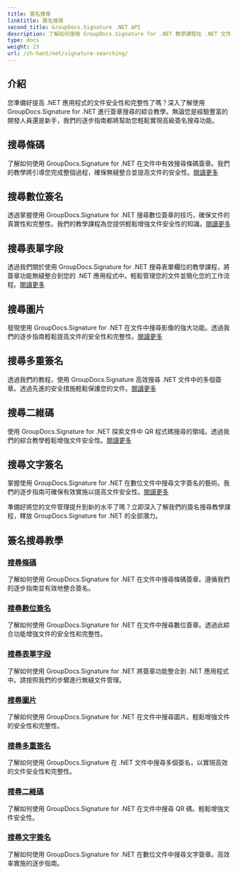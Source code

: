 ```yaml
---
title: 簽名搜尋
linktitle: 簽名搜尋
second_title: GroupDocs.Signature .NET API
description: 了解如何使用 GroupDocs.Signature for .NET 教學課程在 .NET 文件中搜尋簽章。透過條碼、數字、圖像、文字和二維碼搜尋增強安全性。
type: docs
weight: 23
url: /zh-hant/net/signature-searching/
---
```

## 介紹

您準備好提高 .NET 應用程式的文件安全性和完整性了嗎？深入了解使用 GroupDocs.Signature for .NET 進行簽章搜尋的綜合教學。無論您是經驗豐富的開發人員還是新手，我們的逐步指南都將幫助您輕鬆實現高級簽名搜尋功能。

## 搜尋條碼
了解如何使用 GroupDocs.Signature for .NET 在文件中有效搜尋條碼簽章。我們的教學將引導您完成整個過程，確保無縫整合並提高文件的安全性。[閱讀更多](./search-for-barcode/)

## 搜尋數位簽名
透過掌握使用 GroupDocs.Signature for .NET 搜尋數位簽章的技巧，確保文件的真實性和完整性。我們的教學課程為您提供輕鬆增強文件安全性的知識。[閱讀更多](./search-for-digital-signatures/)

## 搜尋表單字段
透過我們關於使用 GroupDocs.Signature for .NET 搜尋表單欄位的教學課程，將簽章功能無縫整合到您的 .NET 應用程式中。輕鬆管理您的文件並簡化您的工作流程。[閱讀更多](./search-for-form-fields/)

## 搜尋圖片
發現使用 GroupDocs.Signature for .NET 在文件中搜尋影像的強大功能。透過我們的逐步指南輕鬆提高文件的安全性和完整性。[閱讀更多](./search-for-images/)

## 搜尋多重簽名
透過我們的教程，使用 GroupDocs.Signature 高效搜尋 .NET 文件中的多個簽章。透過先進的安全措施輕鬆保護您的文件。[閱讀更多](./search-for-multiple-signatures/)

## 搜尋二維碼
使用 GroupDocs.Signature for .NET 探索文件中 QR 程式碼搜尋的領域。透過我們的綜合教學輕鬆增強文件安全性。[閱讀更多](./search-for-qr-codes/)

## 搜尋文字簽名
掌握使用 GroupDocs.Signature for .NET 在數位文件中搜尋文字簽名的藝術。我們的逐步指南可確保有效實施以提高文件安全性。[閱讀更多](./search-for-text-signatures/)

準備好將您的文件管理提升到新的水平了嗎？立即深入了解我們的簽名搜尋教學課程，釋放 GroupDocs.Signature for .NET 的全部潛力。

## 簽名搜尋教學
### [搜尋條碼](./search-for-barcode/)
了解如何使用 GroupDocs.Signature for .NET 在文件中搜尋條碼簽章。遵循我們的逐步指南並有效地整合簽名。
### [搜尋數位簽名](./search-for-digital-signatures/)
了解如何使用 GroupDocs.Signature for .NET 在文件中搜尋數位簽章。透過此綜合功能增強文件的安全性和完整性。
### [搜尋表單字段](./search-for-form-fields/)
了解如何使用 GroupDocs.Signature for .NET 將簽章功能整合到 .NET 應用程式中。請按照我們的步驟進行無縫文件管理。
### [搜尋圖片](./search-for-images/)
了解如何使用 GroupDocs.Signature for .NET 在文件中搜尋圖片。輕鬆增強文件的安全性和完整性。
### [搜尋多重簽名](./search-for-multiple-signatures/)
了解如何使用 GroupDocs.Signature 在 .NET 文件中搜尋多個簽名，以實現高效的文件安全性和完整性。
### [搜尋二維碼](./search-for-qr-codes/)
了解如何使用 GroupDocs.Signature for .NET 在文件中搜尋 QR 碼。輕鬆增強文件安全性。
### [搜尋文字簽名](./search-for-text-signatures/)
了解如何使用 GroupDocs.Signature for .NET 在數位文件中搜尋文字簽章。高效率實施的逐步指南。